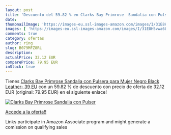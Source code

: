 ```yaml
---
layout: post
title: 'Descuento del 59.82 % en Clarks Bay Primrose  Sandalia con Pulser'
date: 
thumbnailImage: 'https://images-eu.ssl-images-amazon.com/images/I/31E8H5vwa6L._SL200_.jpg'
images: [ 'https://images-eu.ssl-images-amazon.com/images/I/31E8H5vwa6L._SL200_.jpg' ]
comments: true
category: ofertas
author: ring
slug: B079MFZ8RL
description:
actualPrice: 32.12 EUR
comparePrice: 79.95 EUR
inStock: true
---
```


Tienes [Clarks Bay Primrose  Sandalia con Pulsera para Mujer  Negro  Black Leather-   39 EU](https://www.amazon.es/dp/B079MFZ8RL/?tag=tolees-21) con un 59.82 % de descuento con precio de oferta de 32.12 EUR (original: 79.95 EUR) en el siguiente enlace!

[![Clarks Bay Primrose  Sandalia con Pulser](https://images-eu.ssl-images-amazon.com/images/I/31E8H5vwa6L._SL200_.jpg)](https://www.amazon.es/dp/B079MFZ8RL/?tag=tolees-21)

[Accede a la oferta!!](https://www.amazon.es/dp/B079MFZ8RL/?tag=tolees-21)

Links participate in Amazon Associate program and might generate a comission on qualifying sales


